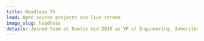 ```yaml
---
title: Headless TV
lead: Open source projects via live stream 
image_slug: headless
details: Joined team at Bowtie mid 2016 as VP of Engineering. Inherited large code base and took responsibility for bugs and patches. 
---
```

